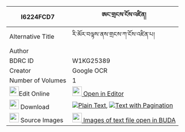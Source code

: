 |I6224FCD7|ཨང་གྲངས་ངོས་འཛིན། 
| --- | --- 
|Alternative Title |རི་མོར་བལྟས་ནས་གྲངས་ཀ་ངོས་འཛིན་པ།
|Author | 
|BDRC ID | W1KG25389
|Creator | Google OCR
|Number of Volumes| 1
|<img width="25" src="https://img.icons8.com/color/25/000000/edit-property.png">Edit Online| [<img width="25" src="https://avatars.githubusercontent.com/u/45091458?s=200&v=4"> Open in Editor](http://editor.openpecha.org/I6224FCD7)
|<img width="25" src="https://img.icons8.com/fluent/48/000000/download-2.png"/>  Download | [![](https://img.icons8.com/color/20/000000/txt.png)Plain Text](https://github.com/Openpecha/I6224FCD7/releases/download/v1/angdrang_ngodzin_plain_I6224FCD7.zip), [![](https://img.icons8.com/color/20/000000/txt.png)Text with Pagination](https://github.com/Openpecha/I6224FCD7/releases/download/v1/angdrang_ngodzin_pages_I6224FCD7.zip)
|<img width="25" src="https://img.icons8.com/plasticine/100/000000/pictures-folder.png"/>  Source Images | [<img width="25" src="https://library.bdrc.io/icons/BUDA-small.svg"> Images of text file open in BUDA](https://library.bdrc.io/show/bdr:W1KG25389)